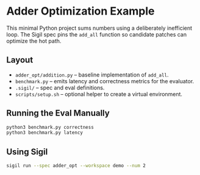 # Adder Optimization Example

This minimal Python project sums numbers using a deliberately inefficient loop. The Sigil spec pins the `add_all` function so candidate patches can optimize the hot path.

## Layout

- `adder_opt/addition.py` – baseline implementation of `add_all`.
- `benchmark.py` – emits latency and correctness metrics for the evaluator.
- `.sigil/` – spec and eval definitions.
- `scripts/setup.sh` – optional helper to create a virtual environment.

## Running the Eval Manually

```bash
python3 benchmark.py correctness
python3 benchmark.py latency
```

## Using Sigil

```bash
sigil run --spec adder_opt --workspace demo --num 2
```
